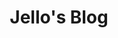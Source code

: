 ---
layout: home

title: Jello's Blog
titleTemplate: Personal Website

hero:
  name: Jello's Blog
  text: Personal Website
  tagline: Web FE , Works , and Life .
#   image:
#     src: /avatar-1.jpg
#     alt: avatar
#   actions:
#     - theme: brand
#       text: 更多详情
#       link: /daily/
#     - theme: alt
#       text: 访问我的GitHub
#       link: https://github.com/
#     - theme: alt
#       text: 关于我
#       link: /me/
features:
  - icon: ⚡️ 
    title: Dev Log
    details: Web Front-End Development Log .
  - icon: 🛠️
    title: Works Show
    details: Admin ( Vue2 / Vue3 + Vite + TypeScript ) 
  - icon: 🖖
    title: Life Share
    details: Books , Movies , and Travel .
---